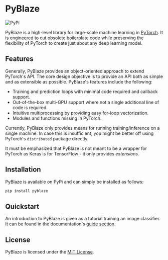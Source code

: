 # PyBlaze

![PyPi](https://img.shields.io/pypi/v/pyblaze?label=version)

PyBlaze is a high-level library for large-scale machine learning in [PyTorch](https://pytorch.org). It is engineered to cut obsolete boilerplate code while preserving the flexibility of PyTorch to create just about any deep learning model.

## Features

Generally, PyBlaze provides an object-oriented approach to extend PyTorch's API. The core design objective is to provide an API both as simple and as extensible as possible. PyBlaze's features include the following:

* Training and prediction loops with minimal code required and callback support.
* Out-of-the-box multi-GPU support where not a single additional line of code is required.
* Intuitive multiprocessing by providing easy for-loop vectorization.
* Modules and functions missing in PyTorch.

Currently, PyBlaze only provides means for running training/inference on a single machine. In case this is insufficient, you might be better off using PyTorch's `distributed` package directly.

It must be emphasized that PyBlaze is not meant to be a wrapper for PyTorch as Keras is for TensorFlow - it only provides *extensions*.

## Installation

PyBlaze is available on PyPi and can simply be installed as follows:

```bash
pip install pyblaze
```

## Quickstart

An introduction to PyBlaze is given as a tutorial training an image classifier. It can be found in the documentation's [guide section](pyblaze.borchero.com/guides/supervised.html).

## License

PyBlaze is licensed under the [MIT License](LICENSE).
